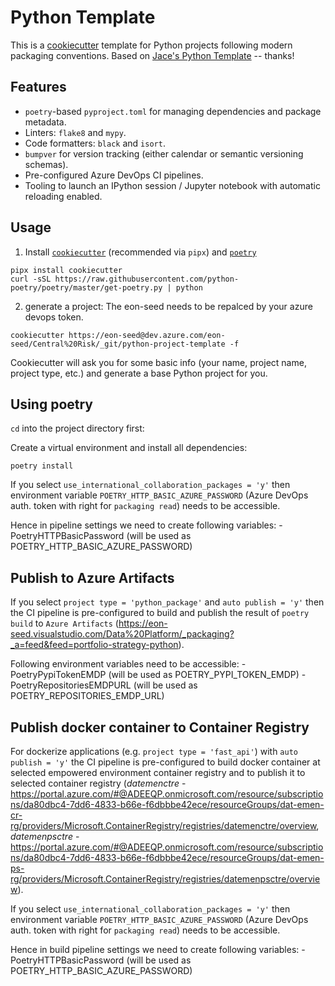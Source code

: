 # Python Template

This is a [cookiecutter](https://github.com/audreyr/cookiecutter) template for Python projects following modern packaging conventions. Based on [Jace's Python Template](https://github.com/jacebrowning/template-python) -- thanks!

## Features

* `poetry`-based `pyproject.toml` for managing dependencies and package metadata.
* Linters: `flake8` and `mypy`.
* Code formatters: `black` and `isort`.
* `bumpver` for version tracking (either calendar or semantic versioning schemas).
* Pre-configured Azure DevOps CI pipelines.
* Tooling to launch an IPython session / Jupyter notebook with automatic reloading enabled.


## Usage

1. Install [`cookiecutter`](https://pypi.org/project/cookiecutter/) (recommended via `pipx`) and [`poetry`](https://python-poetry.org/)

```
pipx install cookiecutter
curl -sSL https://raw.githubusercontent.com/python-poetry/poetry/master/get-poetry.py | python
```

2. generate a project:
The eon-seed needs to be repalced by your azure devops token. 

```
cookiecutter https://eon-seed@dev.azure.com/eon-seed/Central%20Risk/_git/python-project-template -f
```

Cookiecutter will ask you for some basic info (your name, project name, project type,  etc.) and generate a base Python project for you.


## Using poetry

`cd` into the project directory first:

Create a virtual environment and install all dependencies:
```
poetry install
```

If you select `use_international_collaboration_packages = 'y'` then environment variable `POETRY_HTTP_BASIC_AZURE_PASSWORD` (Azure DevOps auth. token with right for `packaging read`)
needs to be accessible.

Hence in pipeline settings we need to create following variables:
    - PoetryHTTPBasicPassword (will be used as POETRY_HTTP_BASIC_AZURE_PASSWORD)
## Publish to Azure Artifacts

If you select `project type = 'python_package'` and `auto publish = 'y'` then the CI pipeline is pre-configured to build and publish the result of `poetry build` to `Azure Artifacts` (https://eon-seed.visualstudio.com/Data%20Platform/_packaging?_a=feed&feed=portfolio-strategy-python).

Following environment variables need to be accessible:
    - PoetryPypiTokenEMDP (will be used as POETRY_PYPI_TOKEN_EMDP)
    - PoetryRepositoriesEMDPURL (will be used as POETRY_REPOSITORIES_EMDP_URL)

## Publish docker container to Container Registry

For dockerize applications (e.g. `project type = 'fast_api'`) with `auto publish = 'y'` the CI pipeline is pre-configured to build docker container at selected empowered environment container registry and to publish it to selected container registry (*datemenctre* - https://portal.azure.com/#@ADEEQP.onmicrosoft.com/resource/subscriptions/da80dbc4-7dd6-4833-b66e-f6dbbbe42ece/resourceGroups/dat-emen-cr-rg/providers/Microsoft.ContainerRegistry/registries/datemenctre/overview, *datemenpsctre* - https://portal.azure.com/#@ADEEQP.onmicrosoft.com/resource/subscriptions/da80dbc4-7dd6-4833-b66e-f6dbbbe42ece/resourceGroups/dat-emen-ps-rg/providers/Microsoft.ContainerRegistry/registries/datemenpsctre/overview). 


If you select `use_international_collaboration_packages = 'y'` then environment variable `POETRY_HTTP_BASIC_AZURE_PASSWORD` (Azure DevOps auth. token with right for `packaging read`)
needs to be accessible.

Hence in build pipeline settings we need to create following variables:
    - PoetryHTTPBasicPassword (will be used as POETRY_HTTP_BASIC_AZURE_PASSWORD)